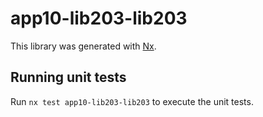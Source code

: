 # app10-lib203-lib203

This library was generated with [Nx](https://nx.dev).

## Running unit tests

Run `nx test app10-lib203-lib203` to execute the unit tests.
